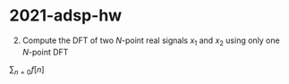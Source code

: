 # 2021-adsp-hw


2. Compute the DFT of two $N$-point real signals $x_1$ and $x_2$ using only one $N$-point DFT

$\sum_{n=0}f[n]$
